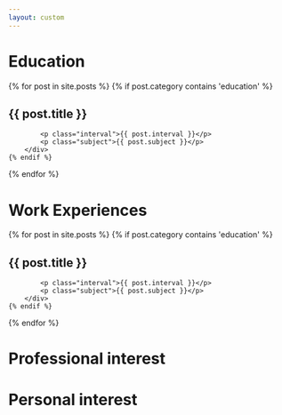```yaml
---
layout: custom
---
```



# Education
{% for post in site.posts %}
    {% if post.category contains 'education' %}
            <div class="section">
            <h2>{{ post.title }}</h2>

            <p class="interval">{{ post.interval }}</p>
            <p class="subject">{{ post.subject }}</p>
        </div>
    {% endif %}
{% endfor %}
# Work Experiences
{% for post in site.posts %}
    {% if post.category contains 'education' %}
            <div class="section">
            <h2>{{ post.title }}</h2>

            <p class="interval">{{ post.interval }}</p>
            <p class="subject">{{ post.subject }}</p>
        </div>
    {% endif %}
{% endfor %}
# Professional interest
# Personal interest

